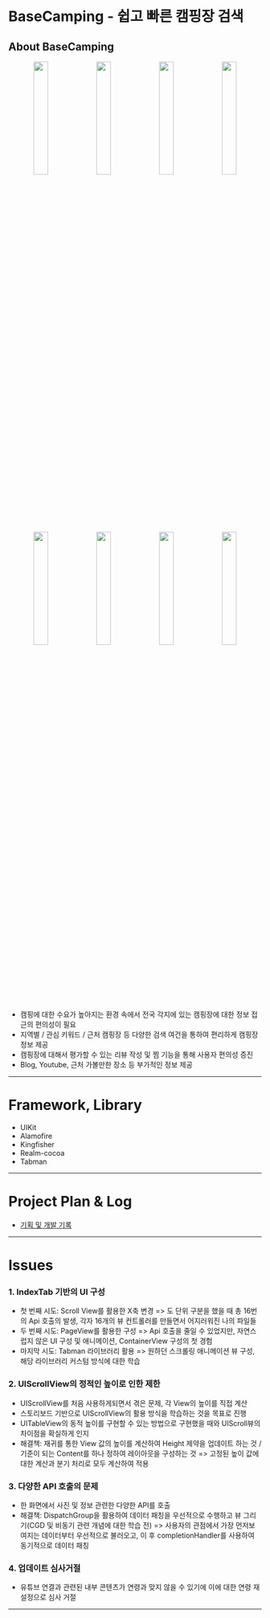 # BaseCamping - 쉽고 빠른 캠핑장 검색

## About BaseCamping

<div markdown="1">  
    <div align = "center">
    <img src="https://user-images.githubusercontent.com/75239459/229403424-51229ac2-5e54-4020-9ff4-a8795014e04e.png" width=24%>
    <img src="https://user-images.githubusercontent.com/75239459/229403429-a6c92813-cf9f-41f8-b580-d49c92d86170.png" width=24%>
    <img src="https://user-images.githubusercontent.com/75239459/229403434-cafeb5e5-017a-4754-af18-5a24c7916ad9.png" width=24%>
    <img src="https://user-images.githubusercontent.com/75239459/229403436-e01ad0c6-7922-44aa-8e97-762d04054038.png" width=24%>
</div>

<div markdown="2">  
    <div align = "center">
    <img src="https://user-images.githubusercontent.com/75239459/229403439-5ef73c67-36a5-479c-9be9-37b9fc555115.png" width=24%>
    <img src="https://user-images.githubusercontent.com/75239459/229403441-86b178f7-f883-45d6-97ad-d4ae4b282836.png" width=24%>
    <img src="https://user-images.githubusercontent.com/75239459/229403446-08514d4b-d099-492c-87d5-2a87c9082379.png" width=24%>
    <img src="https://user-images.githubusercontent.com/75239459/229403450-dbc5270a-23b2-459f-8de0-11b013521cfc.png" width=24%>
</div>

+ 캠핑에 대한 수요가 높아지는 환경 속에서 전국 각지에 있는 캠핑장에 대한 정보 접근의 편의성이 필요
+ 지역별 / 관심 키워드 / 근처 캠핑장 등 다양한 검색 여건을 통하여 편리하게 캠핑장 정보 제공
+ 캠핑장에 대해서 평가할 수 있는 리뷰 작성 및 찜 기능을 통해 사용자 편의성 증진
+ Blog, Youtube, 근처 가볼만한 장소 등 부가적인 정보 제공

---

# Framework, Library
- UIKit
- Alamofire
- Kingfisher
- Realm-cocoa
- Tabman

---

# Project Plan & Log
- [기획 및 개발 기록](https://five-pedestrian-462.notion.site/BaseCamping-SSAC-2a055849447947d49ce0e2c6cf66f433)

---

# Issues
### 1. IndexTab 기반의 UI 구성 
- 첫 번째 시도: Scroll View를 활용한 X축 변경 
  => 도 단위 구분을 했을 때 총 16번의 Api 호출의 발생, 각자 16개의 뷰 컨트롤러를 만들면서 어지러워진 나의 파일들
- 두 번째 시도: PageView를 활용한 구성
  => Api 호출을 줄일 수 있었지만, 자연스럽지 않은 UI 구성 및 애니메이션, ContainerView 구성의 첫 경험
- 마지막 시도: Tabman 라이브러리 활용
  => 원하던 스크롤링 애니메이션 뷰 구성, 해당 라이브러리 커스텀 방식에 대한 학습
### 2. UIScrollView의 정적인 높이로 인한 제한
- UIScrollView를 처음 사용하게되면서 겪은 문제, 각 View의 높이를 직접 계산
- 스토리보드 기반으로 UIScrollView의 활용 방식을 학습하는 것을 목표로 진행
- UITableView의 동적 높이를 구현할 수 있는 방법으로 구현했을 때와 UIScroll뷰의 차이점을 확실하게 인지
- 해결책: 재귀를 통한 View 값의 높이를 계산하여 Height 제약을 업데이트 하는 것 / 기준이 되는 Content를 하나 정하여 레이아웃을 구성하는 것
  => 고정된 높이 값에 대한 계산과 분기 처리로 모두 계산하여 적용
### 3. 다양한 API 호출의 문제 
- 한 화면에서 사진 및 정보 관련한 다양한 API를 호출
- 해결책: DispatchGroup을 활용하여 데이터 패칭을 우선적으로 수행하고 뷰 그리기(CGD 및 비동기 관련 개념에 대한 학습 전)
  => 사용자의 관점에서 가장 먼저보여지는 데이터부터 우선적으로 불러오고, 이 후 completionHandler를 사용하여 동기적으로 데이터 패칭    
### 4. 업데이트 심사거절
- 유튜브 연결과 관련된 내부 콘텐츠가 연령과 맞지 않을 수 있기에 이에 대한 연령 재설정으로 심사 거절

---
